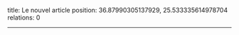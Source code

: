 title: Le nouvel article
position: 36.87990305137929, 25.533335614978704
relations: 0

---














